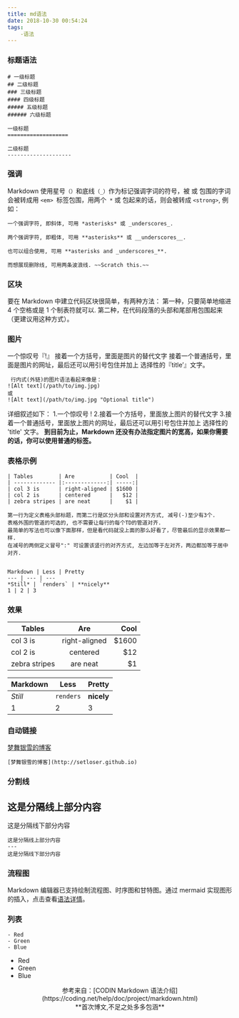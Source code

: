 ```yaml
---
title: md语法
date: 2018-10-30 00:54:24
tags:
    -语法
---
```


### 标题语法
```
# 一级标题
## 二级标题
### 三级标题
#### 四级标题
##### 五级标题
###### 六级标题

一级标题
===================

二级标题
--------------------

```
### 强调
Markdown 使用星号`（）`和底线`（_）`作为标记强调字词的符号，被 或 包围的字词会被转成用 `<em> `标签包围，用两个` *` 或 包起来的话，则会被转成 `<strong>`, 例如：

```
一个强调字符, 即斜体, 可用 *asterisks* 或 _underscores_.

两个强调字符, 即粗体, 可用 **asterisks** 或 __underscores__.

也可以组合使用, 可用 **asterisks and _underscores_**.

而想展现删除线, 可用两条波浪线. ~~Scratch this.~~
```
### 区块
要在 Markdown 中建立代码区块很简单，有两种方法：
第一种，只要简单地缩进 4 个空格或是 1 个制表符就可以.
第二种，在代码段落的头部和尾部用包围起来（更建议用这种方式）。

### 图片
一个惊叹号『!』
接着一个方括号，里面是图片的替代文字
接着一个普通括号，里面是图片的网址，最后还可以用引号包住并加上 选择性的『title’』文字。
```
 行内式(外链)的图片语法看起来像是：
![Alt text](/path/to/img.jpg)
或
![Alt text](/path/to/img.jpg "Optional title")
 ```

详细叙述如下：
    1.一个惊叹号 !
    2.接着一个方括号，里面放上图片的替代文字
    3.接着一个普通括号，里面放上图片的网址，最后还可以用引号包住并加上 选择性的 'title' 文字。
**到目前为止，Markdown 还没有办法指定图片的宽高，如果你需要的话，你可以使用普通的标签。**

### 表格示例
```
| Tables        | Are           | Cool  |
| ------------- |:-------------:| -----:|
| col 3 is      | right-aligned | $1600 |
| col 2 is      | centered      |   $12 |
| zebra stripes | are neat      |    $1 |

第一行为定义表格头部标题，而第二行是区分头部和设置对齐方式, 减号(-)至少有3个.  
表格外围的管道的可选的, 也不需要让每行的每个TD的管道对齐.  
最简单的写法也可以像下面那样，但是看代码就没上面的那么好看了，尽管最后的显示效果都一样.  
在减号的两侧定义冒号":" 可设置该竖行的对齐方式, 左边加等于左对齐，两边都加等于居中对齐.


Markdown | Less | Pretty
--- | --- | ---
*Still* | `renders` | **nicely**
1 | 2 | 3
```

### 效果
| Tables        | Are           | Cool  |
| ------------- |:-------------:| -----:|
| col 3 is      | right-aligned | $1600 |
| col 2 is      | centered      |   $12 |
| zebra stripes | are neat      |    $1 |

Markdown | Less | Pretty
--- | --- | ---
*Still* | `renders` | **nicely**
1 | 2 | 3

### 自动链接
[梦舞银雪的博客](http://setloser.github.io)
```
[梦舞银雪的博客](http://setloser.github.io)
```
### 分割线
这是分隔线上部分内容
---
这是分隔线下部分内容

```
这是分隔线上部分内容
---
这是分隔线下部分内容
```

### 流程图
Markdown 编辑器已支持绘制流程图、时序图和甘特图。通过 mermaid 实现图形的插入，点击查看[语法详情](https://mermaidjs.github.io/)。
### 列表

```
- Red
- Green
- Blue
```
- Red
- Green
- Blue

<center> 参考来自：[CODIN Markdown 语法介绍](https://coding.net/help/doc/project/markdown.html)</center>
<center>**首次博文,不足之处多多包涵**</center>
